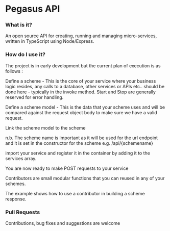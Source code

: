 # Pegasus API

### What is it?

An open source API for creating, running and managing micro-services, written in TypeScript using Node/Express.

### How do I use it?

The project is in early development but the current plan of execution is as follows :

Define a scheme - This is the core of your service where your business logic resides, any calls to a database, other services or APIs etc.. should be done here - typically in the invoke method. Start and Stop are generally reserved for error handling.

Define a scheme model - This is the data that your scheme uses and will be compared against the request object body to make sure we have a valid request.

Link the scheme model to the scheme

n.b. The scheme name is important as it will be used for the url endpoint and it is set in the constructor for the scheme  e.g. /api/{schemename}

import your service and register it in the container by adding it to the services array.

You are now ready to make POST requests to your service

Contributors are small modular functions that you can reused in any of your schemes.

The example shows how to use a contributor in building a scheme response.

### Pull Requests

Contributions, bug fixes and suggestions are welcome
